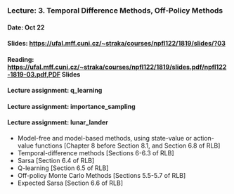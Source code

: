 ### Lecture: 3. Temporal Difference Methods, Off-Policy Methods
#### Date: Oct 22
#### Slides: https://ufal.mff.cuni.cz/~straka/courses/npfl122/1819/slides/?03
#### Reading: https://ufal.mff.cuni.cz/~straka/courses/npfl122/1819/slides.pdf/npfl122-1819-03.pdf,PDF Slides
#### Lecture assignment: q_learning
#### Lecture assignment: importance_sampling
#### Lecture assignment: lunar_lander

- Model-free and model-based methods, using state-value or action-value
  functions [Chapter 8 before Section 8.1, and Section 6.8 of RLB]
- Temporal-difference methods [Sections 6-6.3 of RLB]
- Sarsa [Section 6.4 of RLB]
- Q-learning [Section 6.5 of RLB]
- Off-policy Monte Carlo Methods [Sections 5.5-5.7 of RLB]
- Expected Sarsa [Section 6.6 of RLB]
